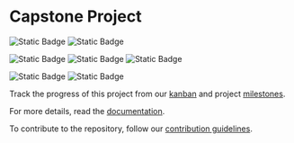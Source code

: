 # Capstone Project

![Static Badge](https://img.shields.io/badge/powered_by-kubernetes-blue?style=flat&logo=kubernetes&logoColor=white)
![Static Badge](https://img.shields.io/badge/built_for-aws_eks-orange?style=flat&logo=amazonwebservices)

![Static Badge](https://img.shields.io/badge/github_actions-workflows-lightgrey?style=flat&logo=github)
![Static Badge](https://img.shields.io/badge/helm-charts-blue?style=flat&logo=helm)
![Static Badge](https://img.shields.io/badge/iac-terraform-mediumpurple?style=flat&logo=terraform)

![Static Badge](https://img.shields.io/badge/load_testing-k6-mediumpurple?style=flat&logo=k6)
![Static Badge](https://img.shields.io/badge/dashboard-grafana_cloud-orange?style=flat&logo=grafana)

Track the progress of this project from our [kanban](https://github.com/orgs/ntu-ce8-project/projects/2) and project [milestones](https://github.com/ntu-ce8-project/eks-infra/milestones).

For more details, read the [documentation](https://github.com/ntu-ce8-project/eks-infra/wiki).

To contribute to the repository, follow our [contribution guidelines](/CONTRIBUTING.md).
